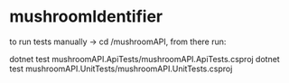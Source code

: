 # mushroomIdentifier

to run tests manually -> cd /mushroomAPI, from there run:

dotnet test mushroomAPI.ApiTests/mushroomAPI.ApiTests.csproj
dotnet test mushroomAPI.UnitTests/mushroomAPI.UnitTests.csproj

